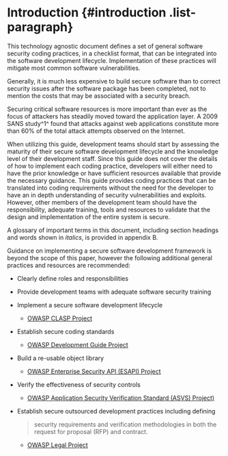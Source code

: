 # Introduction {#introduction .list-paragraph}

This technology agnostic document defines a set of general software
security coding practices, in a checklist format, that can be integrated
into the software development lifecycle. Implementation of these
practices will mitigate most common software vulnerabilities.

Generally, it is much less expensive to build secure software than to
correct security issues after the software package has been completed,
not to mention the costs that may be associated with a security breach.

Securing critical software resources is more important than ever as the
focus of attackers has steadily moved toward the application layer. A
2009 SANS study^1^ found that attacks against web applications
constitute more than 60% of the total attack attempts observed on the
Internet.

When utilizing this guide, development teams should start by assessing
the maturity of their secure software development lifecycle and the
knowledge level of their development staff. Since this guide does not
cover the details of how to implement each coding practice, developers
will either need to have the prior knowledge or have sufficient
resources available that provide the necessary guidance. This guide
provides coding practices that can be translated into coding
requirements without the need for the developer to have an in depth
understanding of security vulnerabilities and exploits. However, other
members of the development team should have the responsibility, adequate
training, tools and resources to validate that the design and
implementation of the entire system is secure.

A glossary of important terms in this document, including section
headings and words shown in *italics*, is provided in appendix B.

Guidance on implementing a secure software development framework is
beyond the scope of this paper, however the following additional general
practices and resources are recommended:

-   Clearly define roles and responsibilities

-   Provide development teams with adequate software security training

-   Implement a secure software development lifecycle

    -   [OWASP CLASP
        Project](http://www.owasp.org/index.php/Category:OWASP_CLASP_Project)

-   Establish secure coding standards

    -   [OWASP Development Guide
        Project](http://www.owasp.org/index.php/Category:OWASP_Guide_Project)

-   Build a re-usable object library

    -   [OWASP Enterprise Security API (ESAPI)
        Project](http://www.owasp.org/index.php/Category:OWASP_Enterprise_Security_API)

-   Verify the effectiveness of security controls

    -   [OWASP Application Security Verification Standard (ASVS)
        Project)](http://www.owasp.org/index.php/Category:OWASP_Application_Security_Verification_Standard_Project)

-   Establish secure outsourced development practices including defining
    > security requirements and verification methodologies in both the
    > request for proposal (RFP) and contract.

    -   [OWASP Legal
        Project](http://www.owasp.org/index.php/Category:OWASP_Legal_Project)
